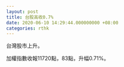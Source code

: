 ```yaml
---
layout: post
title: 台股高收0.7%
date: 2020-06-10 14:29:44.000000000 +08:00
categories: rthk
---
```


台灣股市上升。

加權指數收報11720點，83點，升幅0.71%。
